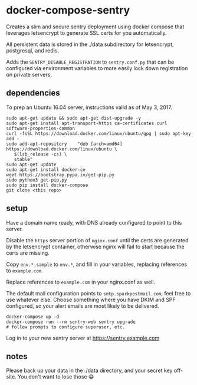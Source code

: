 # docker-compose-sentry

Creates a slim and secure sentry deployment using docker compose that 
leverages letsencrypt to generate SSL certs for you automatically.

All persistent data is stored in the ./data subdirectory for letsencrypt,
postgresql, and redis.

Adds the `SENTRY_DISABLE_REGISTRATION` to `sentry.conf.py` that can be
configured via environment variables to more easily lock down registration on
private servers.


## dependencies

To prep an Ubuntu 16.04 server, instructions valid as of May 3, 2017.

```
sudo apt-get update && sudo apt-get dist-upgrade -y
sudo apt-get install apt-transport-https ca-certificates curl software-properties-common
curl -fsSL https://download.docker.com/linux/ubuntu/gpg | sudo apt-key add -
sudo add-apt-repository    "deb [arch=amd64] https://download.docker.com/linux/ubuntu \
   $(lsb_release -cs) \
   stable"
sudo apt-get update
sudo apt-get install docker-ce
wget https://bootstrap.pypa.io/get-pip.py
sudo python3 get-pip.py
sudo pip install docker-compose
git clone <this repo>
```

## setup

Have a domain name ready, with DNS already configured to point to this server.

Disable the `https` server portion of `nginx.conf` until the certs are
generated by the letsencrypt container, otherwise nginx will fail to start
because the certs are missing.

Copy `env.*.sample` to `env.*`, and fill in your variables, replacing
references to `example.com`.

Replace references to `example.com` in your nginx.conf as well.

The default mail configuration points to `smtp.sparkpostmail.com`, feel free to
use whatever else. Choose something where you have DKIM and SPF configured, so
your alert emails are most likely to be delivered.


```
docker-compose up -d
docker-compose run --rm sentry-web sentry upgrade
# follow prompts to configure superuser, etc.
```

Log in to your new sentry server at https://sentry.example.com

## notes

Please back up your data in the ./data directory, and your secret key off-site.
You don't want to lose those :grin:


